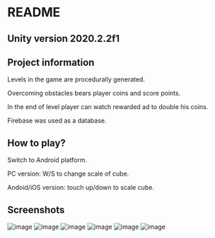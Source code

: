 # README #

## Unity version 2020.2.2f1 ##

## Project information ##

Levels in the game are procedurally generated.

Overcoming obstacles bears player coins and score points.

In the end of level player can watch rewarded ad to double his coins.

Firebase was used as a database.

## How to play? ##

Switch to Android platform.

PC version: W/S to change scale of cube.

Andoid/iOS version: touch up/down to scale cube.

## Screenshots ##

![image](https://user-images.githubusercontent.com/86664569/171845413-61262c2e-8402-4861-a989-0882a74165b5.png)
![image](https://user-images.githubusercontent.com/86664569/171845516-8574321f-91e4-445d-b956-306e4d76cd65.png)
![image](https://user-images.githubusercontent.com/86664569/171846297-e71660da-49de-4ce9-acd8-a396974a1a84.png)
![image](https://user-images.githubusercontent.com/86664569/171847198-791acaa1-6c85-4c14-b79a-6db84256d7e9.png)
![image](https://user-images.githubusercontent.com/86664569/171847245-f4887dba-009d-4bd1-8c39-2719f2b09ab5.png)
![image](https://user-images.githubusercontent.com/86664569/171847355-c096549c-f77c-4ca9-b633-577f030ef6ba.png)


